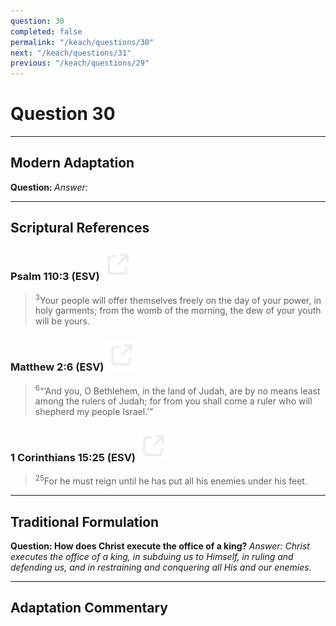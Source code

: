 ```yaml
---
question: 30
completed: false
permalink: "/keach/questions/30"
next: "/keach/questions/31"
previous: "/keach/questions/29"
---
```

# Question 30
---
## Modern Adaptation
<strong>
    Question:
</strong>

<em>
    Answer:
</em>

---
## Scriptural References
### Psalm 110:3 (ESV) <a href="https://biblegateway.com/passage/?search=Psalm+110%3A3&version=ESV"><img src="/assets/svg/link.svg"/></a>
> <sup>3</sup>Your people will offer themselves freely on the day of your power, in holy garments; from the womb of the morning, the dew of your youth will be yours.

### Matthew 2:6 (ESV) <a href="https://biblegateway.com/passage/?search=Matthew+2%3A6&version=ESV"><img src="/assets/svg/link.svg"/></a>
> <sup>6</sup>“‘And you, O Bethlehem, in the land of Judah, are by no means least among the rulers of Judah; for from you shall come a ruler who will shepherd my people Israel.’”

### 1 Corinthians 15:25 (ESV) <a href="https://biblegateway.com/passage/?search=1+Corinthians+15%3A25&version=ESV"><img src="/assets/svg/link.svg"/></a>
> <sup>25</sup>For he must reign until he has put all his enemies under his feet.

---
## Traditional Formulation
<strong>
    Question: How does Christ execute the office of a king?
</strong>

<em>
    Answer: Christ executes the office of a king, in subduing us to Himself, in ruling and defending us, and in restraining and conquering all His and our enemies.
</em>

---
## Adaptation Commentary
